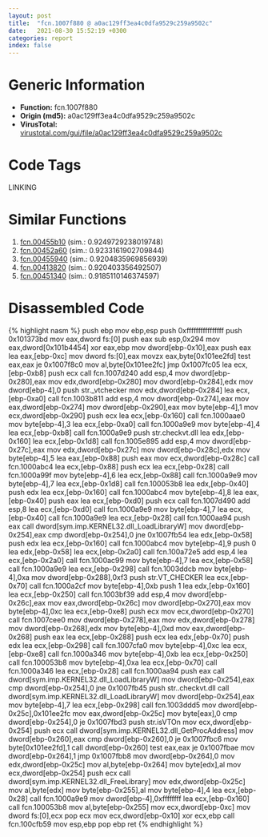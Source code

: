 ```yaml
---
layout: post
title:  "fcn.1007f880 @ a0ac129ff3ea4c0dfa9529c259a9502c"
date:   2021-08-30 15:52:19 +0300
categories: report
index: false
---
```


# Generic Information
- **Function:** fcn.1007f880
- **Origin (md5):** a0ac129ff3ea4c0dfa9529c259a9502c
- **VirusTotal:** [virustotal.com/gui/file/a0ac129ff3ea4c0dfa9529c259a9502c][virustotal_ref]

# Code Tags
<span class="tag" id="LINKING">LINKING</span>


# Similar Functions

1. [fcn.00455b10][similar_1_ref] (sim.: 0.9249729238019748)
2. [fcn.00452a60][similar_2_ref] (sim.: 0.9233161902709844)
3. [fcn.00455940][similar_3_ref] (sim.: 0.9204835969856939)
4. [fcn.00413820][similar_4_ref] (sim.: 0.920403356492507)
5. [fcn.00451340][similar_5_ref] (sim.: 0.9185110146374597)


# Disassembled Code

{% highlight nasm %}
push ebp
mov ebp,esp
push 0xffffffffffffffff
push 0x101373bd
mov eax,dword fs:[0]
push eax
sub esp,0x294
mov eax,dword[0x101b4454]
xor eax,ebp
mov dword[ebp-0x10],eax
push eax
lea eax,[ebp-0xc]
mov dword fs:[0],eax
movzx eax,byte[0x101ee2fd]
test eax,eax
je 0x1007f8c0
mov al,byte[0x101ee2fc]
jmp 0x1007fc05
lea ecx,[ebp-0xb8]
push ecx
call fcn.1007d240
add esp,4
mov dword[ebp-0x280],eax
mov edx,dword[ebp-0x280]
mov dword[ebp-0x284],edx
mov dword[ebp-4],0
push str._vtchecker
mov edx,dword[ebp-0x284]
lea ecx,[ebp-0xa0]
call fcn.1003b811
add esp,4
mov dword[ebp-0x274],eax
mov eax,dword[ebp-0x274]
mov dword[ebp-0x290],eax
mov byte[ebp-4],1
mov ecx,dword[ebp-0x290]
push ecx
lea ecx,[ebp-0x160]
call fcn.1000aae0
mov byte[ebp-4],3
lea ecx,[ebp-0xa0]
call fcn.1000a9e9
mov byte[ebp-4],4
lea ecx,[ebp-0xb8]
call fcn.1000a9e9
push str.checkvt.dll
lea edx,[ebp-0x160]
lea ecx,[ebp-0x1d8]
call fcn.1005e895
add esp,4
mov dword[ebp-0x27c],eax
mov edx,dword[ebp-0x27c]
mov dword[ebp-0x28c],edx
mov byte[ebp-4],5
lea eax,[ebp-0x88]
push eax
mov ecx,dword[ebp-0x28c]
call fcn.1000abc4
lea ecx,[ebp-0x88]
push ecx
lea ecx,[ebp-0x28]
call fcn.1000a99f
mov byte[ebp-4],6
lea ecx,[ebp-0x88]
call fcn.1000a9e9
mov byte[ebp-4],7
lea ecx,[ebp-0x1d8]
call fcn.100053b8
lea edx,[ebp-0x40]
push edx
lea ecx,[ebp-0x160]
call fcn.1000abc4
mov byte[ebp-4],8
lea eax,[ebp-0x40]
push eax
lea ecx,[ebp-0xd0]
push ecx
call fcn.1007d490
add esp,8
lea ecx,[ebp-0xd0]
call fcn.1000a9e9
mov byte[ebp-4],7
lea ecx,[ebp-0x40]
call fcn.1000a9e9
lea ecx,[ebp-0x28]
call fcn.1000aa94
push eax
call dword[sym.imp.KERNEL32.dll_LoadLibraryW]
mov dword[ebp-0x254],eax
cmp dword[ebp-0x254],0
jne 0x1007fb54
lea edx,[ebp-0x58]
push edx
lea ecx,[ebp-0x160]
call fcn.1000abc4
mov byte[ebp-4],9
push 0
lea edx,[ebp-0x58]
lea ecx,[ebp-0x2a0]
call fcn.100a72e5
add esp,4
lea ecx,[ebp-0x2a0]
call fcn.1000ac99
mov byte[ebp-4],7
lea ecx,[ebp-0x58]
call fcn.1000a9e9
lea ecx,[ebp-0x298]
call fcn.1003ddcb
mov byte[ebp-4],0xa
mov dword[ebp-0x288],0xf3
push str.VT_CHECKER
lea ecx,[ebp-0x70]
call fcn.1000a2cf
mov byte[ebp-4],0xb
push 1
lea edx,[ebp-0x160]
lea ecx,[ebp-0x250]
call fcn.1003bf39
add esp,4
mov dword[ebp-0x26c],eax
mov eax,dword[ebp-0x26c]
mov dword[ebp-0x270],eax
mov byte[ebp-4],0xc
lea ecx,[ebp-0xe8]
push ecx
mov ecx,dword[ebp-0x270]
call fcn.1007cee0
mov dword[ebp-0x278],eax
mov edx,dword[ebp-0x278]
mov dword[ebp-0x268],edx
mov byte[ebp-4],0xd
mov eax,dword[ebp-0x268]
push eax
lea ecx,[ebp-0x288]
push ecx
lea edx,[ebp-0x70]
push edx
lea ecx,[ebp-0x298]
call fcn.1007cfa0
mov byte[ebp-4],0xc
lea ecx,[ebp-0xe8]
call fcn.1000a346
mov byte[ebp-4],0xb
lea ecx,[ebp-0x250]
call fcn.100053b8
mov byte[ebp-4],0xa
lea ecx,[ebp-0x70]
call fcn.1000a346
lea ecx,[ebp-0x28]
call fcn.1000aa94
push eax
call dword[sym.imp.KERNEL32.dll_LoadLibraryW]
mov dword[ebp-0x254],eax
cmp dword[ebp-0x254],0
jne 0x1007fb45
push str..checkvt.dll
call dword[sym.imp.KERNEL32.dll_LoadLibraryW]
mov dword[ebp-0x254],eax
mov byte[ebp-4],7
lea ecx,[ebp-0x298]
call fcn.1003ddd5
mov dword[ebp-0x25c],0x101ee2fc
mov eax,dword[ebp-0x25c]
mov byte[eax],0
cmp dword[ebp-0x254],0
je 0x1007fbd3
push str.isVTOn
mov ecx,dword[ebp-0x254]
push ecx
call dword[sym.imp.KERNEL32.dll_GetProcAddress]
mov dword[ebp-0x260],eax
cmp dword[ebp-0x260],0
je 0x1007fbc6
mov byte[0x101ee2fd],1
call dword[ebp-0x260]
test eax,eax
je 0x1007fbae
mov dword[ebp-0x264],1
jmp 0x1007fbb8
mov dword[ebp-0x264],0
mov edx,dword[ebp-0x25c]
mov al,byte[ebp-0x264]
mov byte[edx],al
mov ecx,dword[ebp-0x254]
push ecx
call dword[sym.imp.KERNEL32.dll_FreeLibrary]
mov edx,dword[ebp-0x25c]
mov al,byte[edx]
mov byte[ebp-0x255],al
mov byte[ebp-4],4
lea ecx,[ebp-0x28]
call fcn.1000a9e9
mov dword[ebp-4],0xffffffff
lea ecx,[ebp-0x160]
call fcn.100053b8
mov al,byte[ebp-0x255]
mov ecx,dword[ebp-0xc]
mov dword fs:[0],ecx
pop ecx
mov ecx,dword[ebp-0x10]
xor ecx,ebp
call fcn.100cfb59
mov esp,ebp
pop ebp
ret
{% endhighlight %}


[similar_1_ref]: /report/fcn.00455b10@279a61b1e76da49531f1f16fd1102a2d
[similar_2_ref]: /report/fcn.00452a60@c60344b51fa39a329b92557d24ff7670
[similar_3_ref]: /report/fcn.00455940@279a61b1e76da49531f1f16fd1102a2d
[similar_4_ref]: /report/fcn.00413820@279a61b1e76da49531f1f16fd1102a2d
[similar_5_ref]: /report/fcn.00451340@c60344b51fa39a329b92557d24ff7670
[virustotal_ref]: https://www.virustotal.com/gui/file/a0ac129ff3ea4c0dfa9529c259a9502c